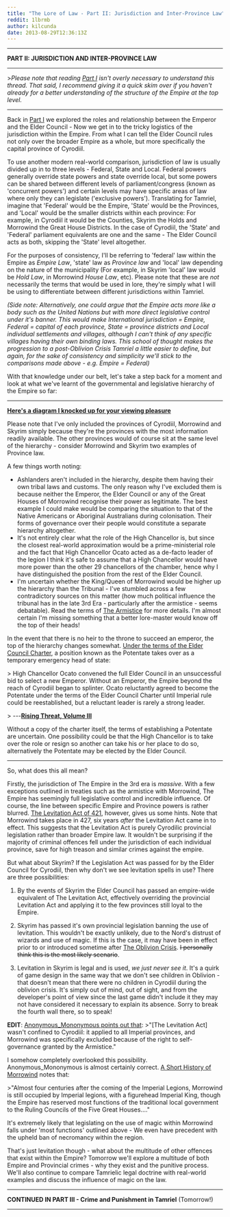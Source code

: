 ```yaml
---
title: "The Lore of Law - Part II: Jurisdiction and Inter-Province Law"
reddit: 1lbrmb
author: kilcunda
date: 2013-08-29T12:36:13Z
---
```


*****
**PART II: JURISDICTION AND INTER-PROVINCE LAW**
***
&gt;*Please note that reading [Part I](http://www.reddit.com/r/teslore/comments/1l96f2/the_lore_of_law_part_i_the_legislative_process_of/) isn't overly necessary to understand  this thread. That said, I recommend giving it a quick skim over if you haven't already for a better understanding of the structure of the Empire at the top level.* 

*****
Back in [Part I](http://www.reddit.com/r/teslore/comments/1l96f2/the_lore_of_law_part_i_the_legislative_process_of/) we explored the roles and relationship between the Emperor and the Elder Council - Now we get in to the tricky logistics of the jurisdiction within the Empire. From what I can tell the Elder Council rules not only over the broader Empire as a whole, but more specifically the capital province of Cyrodiil. 

To use another modern real-world comparison, jurisdiction of law is usually divided up in to three levels - Federal, State and Local. Federal powers generally override state powers and state override local, but some powers can be shared between different levels of parliament/congress (known as 'concurrent powers') and certain levels may have specific areas of law where only they can legislate ('exclusive powers'). Translating for Tamriel, imagine that 'Federal' would be the Empire, 'State' would be the Provinces, and 'Local' would be the smaller districts within each province: For example, in Cyrodiil it would be the Counties, Skyrim the Holds and Morrowind the Great House Districts. In the case of Cyrodiil, the 'State' and 'Federal' parliament equivalents are one and the same - The Elder Council acts as both, skipping the 'State' level altogether.

For the purposes of consistency, I'll be referring to 'federal' law within the Empire as *Empire Law*, 'state' law as *Province law* and 'local' law depending on the nature of the municipality (For example, in Skyrim 'local' law would be *Hold Law*, in Morrowind *House Law*, etc). Please note that these are *not* necessarily the terms that would be used in lore, they're simply what I will be using to differentiate between different jurisdictions within Tamriel. 

*(Side note: Alternatively, one could argue that the Empire acts more like a body such as the United Nations but with more direct legislative control under it's banner. This would make International jurisdiction = Empire, Federal = capital of each province, State = province districts and Local individual settlements and villages, although I can't think of any specific villages having their own binding laws. This school of thought makes the progression to a post-Oblivion Crisis Tamriel a little easier to define, but again, for the sake of consistency and simplicity we'll stick to the comparisons made above - e.g. Empire = Federal)*

With that knowledge under our belt, let's take a step back for a moment and look at what we've learnt of the governmental and legislative hierarchy of the Empire so far:
*****
**[Here's a diagram I knocked up for your viewing pleasure](http://imgur.com/cJWr6a8)** 

Please note that I've only included the provinces of Cyrodiil, Morrowind and Skyrim simply because they're the provinces with the most information readily available. The other provinces would of course sit at the same level of the hierarchy - consider Morrowind and Skyrim two examples of Province law.

A few things worth noting:

- Ashlanders aren't included in the hierarchy, despite them having their own tribal laws and customs. The only reason why I've excluded them is because neither the Emperor, the Elder Council or any of the Great Houses of Morrowind recognise their power as legitimate. The best example I could make would be comparing the situation to that of the Native Americans or Aboriginal Australians during colonisation. Their forms of governance over their people would constitute a separate hierarchy altogether. 
- It's not entirely clear what the role of the High Chancellor is, but since the closest real-world approximation would be a prime-ministerial role and the fact that High Chancellor Ocato acted as a de-facto leader of the legion I think it's safe to assume that a High Chancellor would have more power than the other 29 chancellors of the chamber, hence why I have distinguished the position from the rest of the Elder Council.
- I'm uncertain whether the King/Queen of Morrowind would be higher up the hierarchy than the Tribunal - I've stumbled across a few contradictory sources on this matter (how much political influence the tribunal has in the late 3rd Era - particularly after the armistice - seems debatable). Read the terms of [The Armistice](http://www.uesp.net/wiki/Lore:Armistice) for more details. I'm almost certain I'm missing something that a better lore-master would know off the top of their heads!

In the event that there is no heir to the throne to succeed an emperor, the top of the hierarchy changes somewhat. [Under the terms of the Elder Council Charter](http://www.imperial-library.info/content/rising-threat-vol-iii), a position known as the Potentate takes over as a temporary emergency head of state:

&gt; High Chancellor Ocato convened the full Elder Council in an unsuccessful bid to select a new Emperor. Without an Emperor, the Empire beyond the reach of Cyrodiil began to splinter. Ocato reluctantly agreed to become the Potentate under the terms of the Elder Council Charter until Imperial rule could be reestablished, but a reluctant leader is rarely a strong leader.

&gt; ---**[Rising Threat, Volume III](http://www.imperial-library.info/content/rising-threat-vol-iii)**

Without a copy of the charter itself, the terms of establishing a Potentate are uncertain. One possibility could be that the High Chancellor is to take over the role or resign so another can take his or her place to do so, alternatively the Potentate may be elected by the Elder Council.
*****


So, what does this all mean? 

Firstly, the jurisdiction of The Empire in the 3rd era is *massive*. With a few exceptions outlined in treaties such as the armistice with Morrowind, The Empire has seemingly full legislative control and incredible influence. Of course, the line between specific Empire and Province powers is rather blurred. [The Levitation Act of 421](http://www.uesp.net/wiki/Oblivion:Levitation_Act), however, gives us some hints. Note that Morrowind takes place in 427, six years *after* the Levitation Act came in to effect. This suggests that the Levitation Act is purely Cyrodilic provincial legislation rather than broader Empire law. It wouldn't be surprising if the majority of criminal offences fell under the jurisdiction of each individual province, save for high treason and similar crimes against the empire. 

But what about Skyrim? If the Legislation Act was passed for by the Elder Council for Cyrodiil, then why don't we see levitation spells in use? There are three possibilities:

1. By the events of Skyrim the Elder Council has passed an empire-wide equivalent of The Levitation Act, effectively overriding the provincial Levitation Act and applying it to the few provinces still loyal to the Empire.

2. Skyrim has passed it's own provincial legislation banning the use of levitation. This wouldn't be exactly unlikely, due to the Nord's distrust of wizards and use of magic.  If this is the case, it may have been in effect prior to or introduced sometime after [The Oblivion Crisis](http://www.imperial-library.info/content/oblivion-crisis). ~~I personally think this is the most likely scenario~~.

3. Levitation in Skyrim is legal and is used, *we just never see it*. It's a quirk of game design in the same way that we don't see children in Oblivion - that doesn't mean that there were no children in Cyrodiil during the oblivion crisis. It's simply out of mind, out of sight, and from the developer's point of view since the last game didn't include it they may not have considered it necessary to explain its absence. Sorry to break the fourth wall there, so to speak!

**EDIT**: [Anonymous_Mononymous points out that](http://www.reddit.com/r/teslore/comments/1lbrmb/the_lore_of_law_part_ii_jurisdiction_and/cbxmv74): 
&gt;"[The Levitation Act] wasn't confined to Cyrodiil: it applied to all Imperial provinces, and Morrowind was specifically excluded because of the right to self-governance granted by the Armistice."

I somehow completely overlooked this possibility. Anonymous_Mononymous is almost certainly correct. [A Short History of Morrowind](http://www.imperial-library.info/content/short-history-morrowind) notes that:

&gt;"Almost four centuries after the coming of the Imperial Legions, Morrowind is still occupied by Imperial legions, with a figurehead Imperial King, though the Empire has reserved most functions of the traditional local government to the Ruling Councils of the Five Great Houses...."

It's extremely likely that legislating on the use of magic within Morrowind falls under 'most functions' outlined above - We even have precedent with the upheld ban of necromancy within the region.



That's just levitation though - what about the multitude of other offences that exist within the Empire? Tomorrow we'll explore a multitude of both Empire and Provincial crimes - why they exist and the punitive process. We'll also continue to compare Tamrielic legal doctrine with real-world examples and discuss the influence of magic on the law. 

*****
**CONTINUED IN PART III - Crime and Punishment in Tamriel** (Tomorrow!)
***
